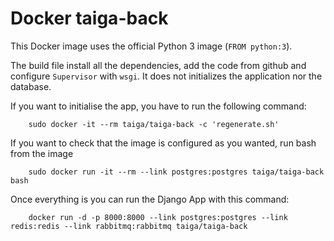 Docker taiga-back
=================


This Docker image uses the official Python 3 image (`FROM python:3`).

The build file install all the dependencies, add the code from github and configure `Supervisor` with `wsgi`. It does not initializes the application nor the database.

If you want to initialise the app, you have to run the following command:

        sudo docker -it --rm taiga/taiga-back -c 'regenerate.sh'

If you want to check that the image is configured as you wanted, run bash from the image

        sudo docker run -it --rm --link postgres:postgres taiga/taiga-back bash


Once everything is you can run the Django App with this command:

        docker run -d -p 8000:8000 --link postgres:postgres --link redis:redis --link rabbitmq:rabbitmq taiga/taiga-back